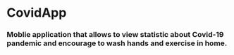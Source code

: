 # CovidApp

### Moblie application that allows to view statistic about Covid-19 pandemic and encourage to wash hands and exercise in home. 
